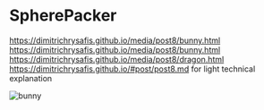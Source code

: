 # SpherePacker

https://dimitrichrysafis.github.io/media/post8/bunny.html \
https://dimitrichrysafis.github.io/media/post8/bunny.html \
https://dimitrichrysafis.github.io/media/post8/dragon.html \
https://dimitrichrysafis.github.io/#post/post8.md for light technical explanation

![bunny](bunny.jpg)

